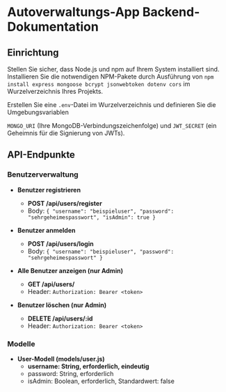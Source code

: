 # Autoverwaltungs-App Backend-Dokumentation

## Einrichtung

Stellen Sie sicher, dass Node.js und npm auf Ihrem System installiert sind.
Installieren Sie die notwendigen NPM-Pakete durch Ausführung von `npm install
express mongoose bcrypt jsonwebtoken dotenv cors` im Wurzelverzeichnis Ihres Projekts. 

Erstellen Sie eine `.env`-Datei im Wurzelverzeichnis und definieren Sie die Umgebungsvariablen

`MONGO_URI` (Ihre MongoDB-Verbindungszeichenfolge) und `JWT_SECRET` (ein Geheimnis für die Signierung von JWTs).

## API-Endpunkte

### Benutzerverwaltung

- **Benutzer registrieren**
  - **POST /api/users/register**
  - Body: `{ "username": "beispieluser", "password": "sehrgeheimespasswort", "isAdmin": true }`

- **Benutzer anmelden**
  - **POST /api/users/login**
  - Body: `{ "username": "beispieluser", "password": "sehrgeheimespasswort" }`

- **Alle Benutzer anzeigen (nur Admin)**
  - **GET /api/users/**
  - Header: `Authorization: Bearer <token>`

- **Benutzer löschen (nur Admin)**
  - **DELETE /api/users/:id**
  - Header: `Authorization: Bearer <token>`


### Modelle

- **User-Modell (models/user.js)**
  - **username: String, erforderlich, eindeutig**
  - password: String, erforderlich
  - isAdmin: Boolean, erforderlich, Standardwert: false
